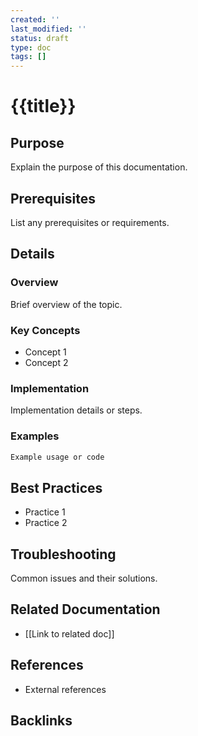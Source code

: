 ```yaml
---
created: ''
last_modified: ''
status: draft
type: doc
tags: []
---
```


# {{title}}

## Purpose

Explain the purpose of this documentation.

## Prerequisites

List any prerequisites or requirements.

## Details

### Overview
Brief overview of the topic.

### Key Concepts
- Concept 1
- Concept 2

### Implementation
Implementation details or steps.

### Examples
```markdown
Example usage or code
```

## Best Practices
- Practice 1
- Practice 2

## Troubleshooting
Common issues and their solutions.

## Related Documentation
- [[Link to related doc]]

## References
- External references

## Backlinks